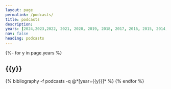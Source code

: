 ```yaml
---
layout: page
permalink: /podcasts/
title: podcasts
description: 
years: [2024,2023,2022, 2021, 2020, 2019, 2018, 2017, 2016, 2015, 2014, 2013]
nav: false
heading: podcasts
---
```

<div class="publications">

{%- for y in page.years %}
  <h2 class="year">{{y}}</h2>
  {% bibliography -f podcasts -q @*[year={{y}}]* %}
{% endfor %}


</div>


